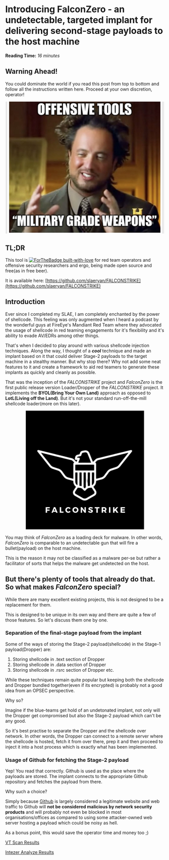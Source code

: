 # Introducing FalconZero - an undetectable, targeted implant for delivering second-stage payloads to the host machine

**Reading Time:** _16 minutes_

## Warning Ahead!
You could dominate the world if you read this post from top to bottom and follow all the instructions written here. Proceed at your own discretion, operator!

![Offensive Tools Meme](../assets/images/offensive-tools-meme.jpeg "Offensive Tools Meme")

## TL;DR
This tool is [![ForTheBadge built-with-love](http://ForTheBadge.com/images/badges/built-with-love.svg)](https://GitHub.com/Naereen/) for red team operators and offensive security researchers and ergo, being made open source and free(as in free beer).

It is available here: [https://github.com/slaeryan/FALCONSTRIKE](https://github.com/slaeryan/FALCONSTRIKE)

## Introduction
Ever since I completed my SLAE, I am completely enchanted by the power of shellcode. This feeling was only augmented when I heard a podcast by the wonderful guys at FireEye's Mandiant Red Team where they advocated the usage of shellcode in red teaming engagements for it's flexibility and it's ability to evade AV/EDRs among other things.

That's when I decided to play around with various shellcode injection techniques. Along the way, I thought of a ***cool*** technique and made an implant based on it that could deliver Stage-2 payloads to the target machine in a stealthy manner. 
But why stop there? Why not add some neat features to it and create a framework to aid red teamers to generate these implants as quickly and cleanly as possible.

That was the inception of the _FALCONSTRIKE_ project and _FalconZero_ is the first public release version Loader/Dropper of the _FALCONSTRIKE_ project. It implements the **BYOL(Bring Your Own Land)** approach as opposed to **LotL(Living off the Land)**.
But it's not your standard run-off-the-mill shellcode loader(more on this later).

<p align="center">
  <img src="../assets/images/FALCONSTRIKE.png">
</p>

You may think of _FalconZero_ as a loading deck for malware. In other words, _FalconZero_ is comparable to an undetectable gun that will fire a bullet(payload) on the host machine.

This is the reason it may not be classified as a malware per-se but rather a facilitator of sorts that helps the malware get undetected on the host.

## But there's plenty of tools that already do that. So what makes _FalconZero_ special?
While there are many excellent existing projects, this is not designed to be a replacement for them.

This is designed to be unique in its own way and there are quite a few of those features. So let's discuss them one by one.
### Separation of the final-stage payload from the implant
Some of the ways of storing the Stage-2 payload(shellcode) in the Stage-1 payload(Dropper) are:

1. Storing shellcode in .text section of Dropper
1. Storing shellcode in .data section of Dropper
1. Storing shellcode in .rsrc section of Dropper etc.

While these techniques remain quite popular but keeping both the shellcode and Dropper bundled together(even if its encrypted) is probably not a good idea from an OPSEC perspective.

Why so?

Imagine if the blue-teams get hold of an undetonated implant, not only will the Dropper get compromised but also the Stage-2 payload which can't be any good.

So it's best practise to separate the Dropper and the shellcode over network. In other words, the Dropper can connect to a remote server where the shellcode is hosted, fetch it from over there, prep it and then proceed to inject it into a host process which is exactly what has been implemented.
### Usage of Github for fetching the Stage-2 payload
Yep! You read that correctly. Github is used as the place where the payloads are stored. 
The implant connects to the appropriate Github repository and fetches the payload from there.

Why such a choice?

Simply because [Github](https://github.com) is largely considered a legitimate website and web traffic to Github will **not be considered malicious by network security products** and will probably not even be blocked in most organisations/offices as compared to using some attacker-owned web server hosting a payload which could be noisy as hell.

As a bonus point, this would save the operator time and money too ;)










<script id="asciicast-xGZ7B6Vn2byMWniewydzQCEco" src="https://asciinema.org/a/xGZ7B6Vn2byMWniewydzQCEco.js" async></script>

[VT Scan Results](https://www.virustotal.com/gui/file/987505a6c969112378bd074b43fb474710ad1d50c07c96a3b9dfb87e7f94a2c8/detection)

[Intezer Analyze Results](https://analyze.intezer.com/#/analyses/32930dbf-0bb4-4817-a682-75b3e87bbddb)
